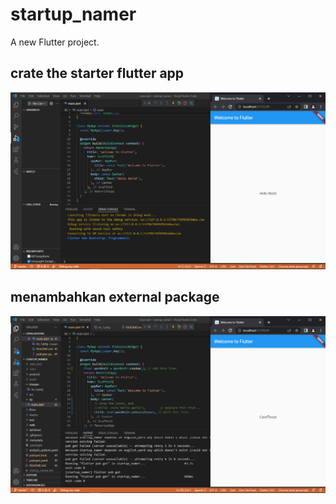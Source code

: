 # startup_namer

A new Flutter project.

## crate the starter flutter app
![Screenshot staruo_namer](images/sn_1.png)

## menambahkan external package
![Screenshot staruo_namer](images/sn_2.png)